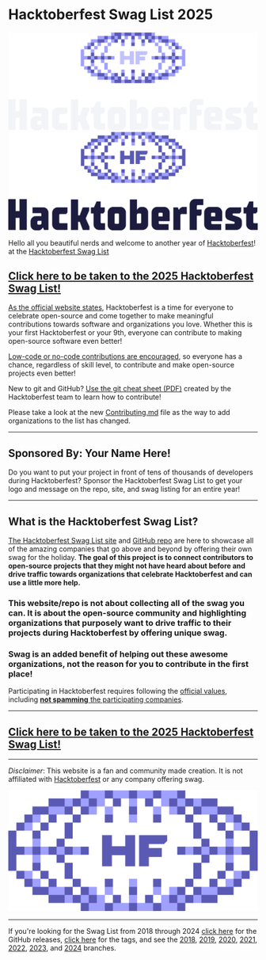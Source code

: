 # Hacktoberfest Swag List 2025

![Hacktoberfest logo](docs/img/HF-Stacked-Color-Light.png#gh-light-mode-only)
![Hacktoberfest logo](docs/img/HF-Stacked-Color-Dark.png#gh-dark-mode-only)

Hello all you beautiful nerds and welcome to another year of [Hacktoberfest](https://hacktoberfest.com/)! at the [Hacktoberfest Swag List](https://hacktoberfestswaglist.com)

## [Click here to be taken to the 2025 Hacktoberfest Swag List!](https://hacktoberfestswaglist.com/list)

[As the official website states](https://hacktoberfest.com/participation/), Hacktoberfest is a time for everyone to celebrate open-source and come together to make meaningful contributions towards software and organizations you love. Whether this is your first Hacktoberfest or your 9th, everyone can contribute to making open-source software even better!

[Low-code or no-code contributions are encouraged](https://hacktoberfest.com/participation/#:~:text=them%20as%20%E2%80%9Cinvalid.%E2%80%9D-,Low%20or%20Non%20Code%20Contributions,-At%20its%20core), so everyone has a chance, regardless of skill level, to contribute and make open-source projects even better!

New to git and GitHub? [Use the git cheat sheet (PDF)](docs/files/Hacktoberfest2025-GitCheatSheet.pdf) created by the Hacktoberfest team to learn how to contribute!

Please take a look at the new [Contributing.md](docs/contributing.md) file as the way to add organizations to the list has changed.

---

## Sponsored By: Your Name Here!

Do you want to put your project in front of tens of thousands of developers during Hacktoberfest? Sponsor the Hacktoberfest Swag List to get your logo and message on the repo, site, and swag listing for an entire year!

---

## What is the Hacktoberfest Swag List?

[The Hacktoberfest Swag List site](https://hacktoberfestswaglist.com) and [GitHub repo](https://github.com/crweiner/hacktoberfest-swag-list) are here to showcase all of the amazing companies that go above and beyond by offering their own swag for the holiday. **The goal of this project is to connect contributors to open-source projects that they might not have heard about before and drive traffic towards organizations that celebrate Hacktoberfest and can use a little more help.**

### This website/repo is not about collecting all of the swag you can. It is about the open-source community and highlighting organizations that purposely want to drive traffic to their projects during Hacktoberfest by offering unique swag.

### Swag is an added benefit of helping out these awesome organizations, not the reason for you to contribute in the first place!

Participating in Hacktoberfest requires following the [official values](https://hacktoberfest.com/participation/#values), including [**not spamming** the participating companies](https://hacktoberfest.com/participation/#spam).

---

## [Click here to be taken to the 2025 Hacktoberfest Swag List!](https://hacktoberfestswaglist.com/list)

---

*Disclaimer*: This website is a fan and community made creation. It is not affiliated with [Hacktoberfest](https://hacktoberfest.com/) or any company offering swag.

![HF 2025](/docs/img/HF-Icon-Color-Dark.png)

---

If you're looking for the Swag List from 2018 through 2024 [click here](https://github.com/crweiner/hacktoberfest-swag-list/releases) for the GitHub releases, [click here](https://github.com/crweiner/hacktoberfest-swag-list/tags) for the tags, and see the [2018](https://github.com/crweiner/hacktoberfest-swag-list/tree/2018), [2019](https://github.com/crweiner/hacktoberfest-swag-list/tree/2019), [2020](https://github.com/crweiner/hacktoberfest-swag-list/tree/2020), [2021](https://github.com/crweiner/hacktoberfest-swag-list/tree/2021), [2022](https://github.com/crweiner/hacktoberfest-swag-list/tree/2022), [2023](https://github.com/crweiner/hacktoberfest-swag-list/tree/2023), and [2024](https://github.com/crweiner/hacktoberfest-swag-list/tree/2024) branches.
